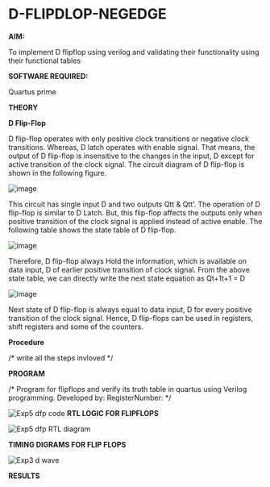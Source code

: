 # D-FLIPDLOP-NEGEDGE

**AIM:**

To implement  D flipflop using verilog and validating their functionality using their functional tables

**SOFTWARE REQUIRED:**

Quartus prime

**THEORY**

**D Flip-Flop**

D flip-flop operates with only positive clock transitions or negative clock transitions. Whereas, D latch operates with enable signal. That means, the output of D flip-flop is insensitive to the changes in the input, D except for active transition of the clock signal. The circuit diagram of D flip-flop is shown in the following figure.

![image](https://github.com/naavaneetha/D-FLIPDLOP-NEGEDGE/assets/154305477/48c81fe8-bc3f-40e7-95e2-519fc155ad51)

This circuit has single input D and two outputs Qtt & Qtt’. The operation of D flip-flop is similar to D Latch. But, this flip-flop affects the outputs only when positive transition of the clock signal is applied instead of active enable. The following table shows the state table of D flip-flop.

![image](https://github.com/naavaneetha/D-FLIPDLOP-NEGEDGE/assets/154305477/e5f3fda7-68ec-4a3a-a0a4-cf6f9cc4ab55)

Therefore, D flip-flop always Hold the information, which is available on data input, D of earlier positive transition of clock signal. From the above state table, we can directly write the next state equation as Qt+1t+1 = D

![image](https://github.com/naavaneetha/D-FLIPDLOP-NEGEDGE/assets/154305477/8592c0d8-2917-4142-91b9-d6c30dd891d2)

Next state of D flip-flop is always equal to data input, D for every positive transition of the clock signal. Hence, D flip-flops can be used in registers, shift registers and some of the counters.

**Procedure**

/* write all the steps invloved */

**PROGRAM**

/* Program for flipflops and verify its truth table in quartus using Verilog programming. Developed by: 
RegisterNumber:
*/

![Exp5 dfp code](https://github.com/rakshithaprakashkumar11/Experiment--05-Implementation-of-flipflops-using-verilog/assets/150994181/d8bc4b14-47fc-4431-9b26-56cb5f0285bd)
**RTL LOGIC FOR FLIPFLOPS**

![Exp5 dfp RTL diagram](https://github.com/rakshithaprakashkumar11/Experiment--05-Implementation-of-flipflops-using-verilog/assets/150994181/10a4e466-ea5f-422e-8ff3-e9b322b68ee5)

**TIMING DIGRAMS FOR FLIP FLOPS**

![Exp3 d wave](https://github.com/rakshithaprakashkumar11/Experiment--05-Implementation-of-flipflops-using-verilog/assets/150994181/453dad01-58ca-442d-9881-dcfaf083ec05)


**RESULTS**
